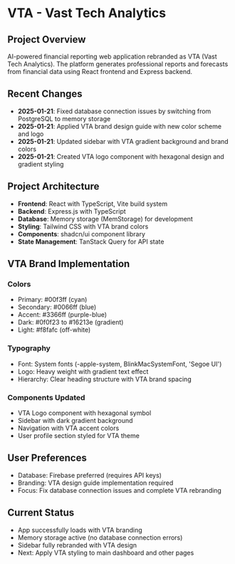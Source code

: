 # VTA - Vast Tech Analytics

## Project Overview
AI-powered financial reporting web application rebranded as VTA (Vast Tech Analytics). The platform generates professional reports and forecasts from financial data using React frontend and Express backend.

## Recent Changes
- **2025-01-21**: Fixed database connection issues by switching from PostgreSQL to memory storage
- **2025-01-21**: Applied VTA brand design guide with new color scheme and logo
- **2025-01-21**: Updated sidebar with VTA gradient background and brand colors
- **2025-01-21**: Created VTA logo component with hexagonal design and gradient styling

## Project Architecture
- **Frontend**: React with TypeScript, Vite build system
- **Backend**: Express.js with TypeScript  
- **Database**: Memory storage (MemStorage) for development
- **Styling**: Tailwind CSS with VTA brand colors
- **Components**: shadcn/ui component library
- **State Management**: TanStack Query for API state

## VTA Brand Implementation
### Colors
- Primary: #00f3ff (cyan)
- Secondary: #0066ff (blue)
- Accent: #3366ff (purple-blue)
- Dark: #0f0f23 to #16213e (gradient)
- Light: #f8fafc (off-white)

### Typography
- Font: System fonts (-apple-system, BlinkMacSystemFont, 'Segoe UI')
- Logo: Heavy weight with gradient text effect
- Hierarchy: Clear heading structure with VTA brand spacing

### Components Updated
- VTA Logo component with hexagonal symbol
- Sidebar with dark gradient background
- Navigation with VTA accent colors
- User profile section styled for VTA theme

## User Preferences
- Database: Firebase preferred (requires API keys)
- Branding: VTA design guide implementation required
- Focus: Fix database connection issues and complete VTA rebranding

## Current Status
- App successfully loads with VTA branding
- Memory storage active (no database connection errors)
- Sidebar fully rebranded with VTA design
- Next: Apply VTA styling to main dashboard and other pages